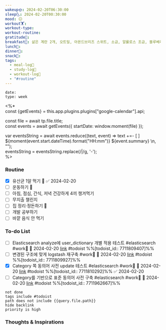 ```yaml
---
wakeup🌞: 2024-02-20T06:30:00
sleep🌜: 2024-02-20T00:30:00
mood: 😐
workout🏋️: 
workout-type: 
workout-routine: 
gratitude🙏: 
breakfast🍳: 삶은 계란 2개, 오트밀, 아몬드브리즈 스위트, 소금, 알룰로스 조금, 블루베리
lunch🍚: 
dinner🥗: 
snack🍬: 
tags:
  - meal-log📝
  - study-log📓
  - workout-log💪
  - "#routine"
---
```

```gEvent
date:
type: week
```

<%*  
const {getEvents} = this.app.plugins.plugins["google-calendar"].api;

const file = await tp.file.title;  
const events = await getEvents({ startDate: window.moment(file) });

var eventsString = await events.reduce((text, event) => text +=- [ ] ${moment(event.start.dateTime).format("HH:mm")} ${event.summary} \n, "");  
eventsString = eventsString.replace(/|/g, '-');  
%>

### Routine 
- [x] 유산균 1알 먹기 🔼 ✅ 2024-02-20
- [ ] 운동하기 🔼
- [ ] 아침, 점심, 간식, 저녁 건강하게 4끼 챙겨먹기
- [ ] 무지출 챌린지 
- [ ] 집 정리·정돈하기 🔼
- [ ] 개발 공부하기
- [ ] 바깥 음식 안 먹기 

### To-do List 
- [ ] Elasticsearch analyze에 user_dictionary 개별 적용 테스트 #elasticsearch #work🏢 📅 2024-02-20 [link](https://todoist.com/showTask?id=7711809407) #todoist  %%[todoist_id:: 7711809407]%%
- [ ] 변경된 구조에 맞게 logstash 재구축 #work🏢 📅 2024-02-20 [link](https://todoist.com/showTask?id=7711809927) #todoist  %%[todoist_id:: 7711809927]%%
- [x] Category 쪽 동의어 사전 update 테스트 #elasticsearch #work🏢 📅 2024-02-20 [link](https://todoist.com/showTask?id=7711810292) #todoist  %%[todoist_id:: 7711810292]%% ✅ 2024-02-20
- [ ] Category를 기반으로 표준 동의어 사전 구축 #elasticsearch #work🏢 📅 2024-02-20 [link](https://todoist.com/showTask?id=7711962667) #todoist  %%[todoist_id:: 7711962667]%%
```tasks
not done
tags include #todoist 
path does not include {{query.file.path}}
hide backlink
priority is high
```


### Thoughts & Inspirations
